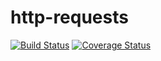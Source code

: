 # http-requests

[![Build Status](https://travis-ci.org/macbubi/http-requests.svg?branch=master)](https://travis-ci.org/macbubi/http-requests)
[![Coverage Status](https://coveralls.io/repos/github/macbubi/http-requests/badge.svg?branch=master)](https://coveralls.io/github/macbubi/http-requests?branch=master)
